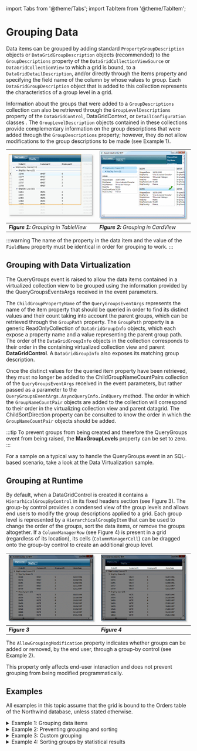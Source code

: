 import Tabs from '@theme/Tabs';
import TabItem from '@theme/TabItem';

# Grouping Data

Data items can be grouped by adding standard `PropertyGroupDescription` objects or `DataGridGroupDescription` objects (recommended) to the `GroupDescriptions` property of the `DataGridCollectionViewSource` or `DataGridCollectionView` to which a grid is bound, to a `DataGridDetailDescription`, and/or directly through the Items property and specifying the field name of the column by whose values to group. Each `DataGridGroupDescription` object that is added to this collection represents the characteristics of a group level in a grid.

Information about the groups that were added to a `GroupDescriptions` collection can also be retrieved through the `GroupLevelDescriptions` property of the `DataGridControl`, DataGridContext, or `DetailConfiguration` classes . The `GroupLevelDescription` objects contained in these collections provide complementary information on the group descriptions that were added through the `GroupDescriptions` property; however, they do not allow modifications to the group descriptions to be made (see Example 1). 

|![Grouping Figure1](/img/Grouping_Figure1_thumb.gif)|![Grouping Figure2](/img/Grouping_Figure2_thumb.gif)|
|----------------------------------------------------|----------------------------------------------------|
|***Figure 1:** Grouping in TableView*|***Figure 2:** Grouping in CardView*|

:::warning
The name of the property in the data item and the value of the `FieldName` property must be identical in order for grouping to work.
:::

## Grouping with Data Virtualization
The QueryGroups event is raised to allow the data items contained in a virtualized collection view to be grouped using the information provided by the QueryGroupsEventsArgs received in the event parameters.

The `ChildGroupPropertyName` of the `QueryGroupsEventArgs` represents the name of the item property that should be queried in order to find its distinct values and their count taking into account the parent groups, which can be retrieved through the `GroupPath` property. The `GroupPath` property is a generic ReadOnlyCollection of `DataGridGroupInfo` objects, which each expose a property name and a value representing the parent group path. The order of the `DataGridGroupInfo` objects in the collection corresponds to their order in the containing virtualized collection view and parent **DataGridControl**. A `DataGridGroupInfo` also exposes its matching group description.

Once the distinct values for the queried item property have been retrieved, they must no longer be added to the ChildGroupNameCountPairs collection of the `QueryGroupsEventArgs` received in the event parameters, but rather passed as a parameter to the `QueryGroupsEventArgs.AsyncQueryInfo.EndQuery` method. The order in which the `GroupNameCountPair` objects are added to the collection will correspond to their order in the virtualizing collection view and parent datagrid. The ChildSortDirection property can be consulted to know the order in which the `GroupNameCountPair` objects should be added.

:::tip
To prevent groups from being created and therefore the QueryGroups event from being raised, the **MaxGroupLevels** property can be set to zero.
:::

For a sample on a typical way to handle the QueryGroups event in an SQL-based scenario, take a look at the Data Virtualization sample.

## Grouping at Runtime
By default, when a DataGridControl is created it contains a `HierarhicalGroupByControl` in its fixed headers section (see Figure 3). The group-by control provides a condensed view of the group levels and allows end users to modify the group descriptions applied to a grid. Each group level is represented by a `HierarchicalGroupByItem` that can be used to change the order of the groups, sort the data items, or remove the groups altogether. If a `ColumnManagerRow` (see Figure 4) is present in a grid (regardless of its location), its cells (`ColumnManagerCell`) can be dragged onto the group-by control to create an additional group level. 

|![Grouping Figure3](/img/Grouping_Figure3_thumb.gif)|![Grouping Figure4](/img/Grouping_Figure4_thumb.gif)|
|----------------------------------------------------|----------------------------------------------------|
|***Figure 3***|***Figure 4***|

The `AllowGroupingModification` property indicates whether groups can be added or removed, by the end user, through a group-by control (see Example 2).

This property only affects end-user interaction and does not prevent grouping from being modified programmatically.

## Examples
All examples in this topic assume that the grid is bound to the Orders table of the Northwind database, unless stated otherwise.

<details>

  <summary>Example 1: Grouping data items</summary>

  The following example demonstrates how to group the data items by the *ShipCountry* and *ShipCity* columns.  

  <Tabs>
    <TabItem value="xaml" label="XAML" default>

      ```xml
        <Grid xmlns:xcdg="http://schemas.xceed.com/wpf/xaml/datagrid">
          <Grid.Resources>
            <xcdg:DataGridCollectionViewSource x:Key="cvs_orders"
                                            Source="{Binding Source={x:Static Application.Current},
                                                              Path=Orders}">       
            <xcdg:DataGridCollectionViewSource.GroupDescriptions>         
              <xcdg:DataGridGroupDescription PropertyName="ShipCountry"/>
              <xcdg:DataGridGroupDescription PropertyName="ShipCity"/>
            </xcdg:DataGridCollectionViewSource.GroupDescriptions>
            </xcdg:DataGridCollectionViewSource>
          </Grid.Resources>
          
          <xcdg:DataGridControl x:Name="OrdersGrid"
                                ItemsSource="{Binding Source={StaticResource cvs_orders}}">     
          </xcdg:DataGridControl>
        </Grid>
      ```
    </TabItem>
    <TabItem value="csharp" label="C#">

      ```csharp
        DataGridCollectionView collectionView = new DataGridCollectionView( Orders );
        collectionView.GroupDescriptions.Add( new DataGridGroupDescription( "ShipCountry" ) );
        collectionView.GroupDescriptions.Add( new DataGridGroupDescription( "ShipCity" ) );
        dataGridControl.ItemsSource = collectionView;
      ```
    </TabItem>
    <TabItem value="vbnet" label="VB.NET">

      ```vbnet
        Dim collectionView As New DataGridCollectionView( Orders )
        collectionView.GroupDescriptions.Add( New DataGridGroupDescription( "ShipCountry" ) )
        collectionView.GroupDescriptions.Add( New DataGridGroupDescription( "ShipCity" ) )
        dataGridControl.ItemsSource = collectionView
      ```
    </TabItem>    
  </Tabs>

</details>

<details>

  <summary>Example 2: Preventing grouping and sorting</summary>

  The following example demonstrates how to bind a grid to the *Orders* table and prevent columns from being sorted and reordered and groups from being created or removed. By default, the *ShipCountry* and *ShipCity* columns will be sorted, grouped, and fixed.

  <Tabs>
    <TabItem value="xaml" label="XAML" default>

      ```xml
      <Grid xmlns:xcdg="http://schemas.xceed.com/wpf/xaml/datagrid"
            xmlns:d="clr-namespace:System.Windows.Data;assembly=PresentationFramework"
            xmlns:scm="clr-namespace:System.ComponentModel;assembly=WindowsBase">
        <Grid.Resources>
          <xcdg:DataGridCollectionViewSource x:Key="cvs_orders"
                                          Source="{Binding Source={x:Static Application.Current},
                                                            Path=Orders}">
            <xcdg:DataGridCollectionViewSource.SortDescriptions>
              <scm:SortDescription PropertyName="ShipCountry" Direction="Ascending"/>
              <scm:SortDescription PropertyName="ShipCity" Direction="Ascending"/>
            </xcdg:DataGridCollectionViewSource.SortDescriptions>
            <xcdg:DataGridCollectionViewSource.GroupDescriptions>
              <xcdg:DataGridGroupDescription PropertyName="ShipCountry"/>
              <xcdg:DataGridGroupDescription PropertyName="ShipCity"/>
            </xcdg:DataGridCollectionViewSource.GroupDescriptions>
          </xcdg:DataGridCollectionViewSource>
        </Grid.Resources>
        <xcdg:DataGridControl x:Name="OrdersGrid"
                              ItemsSource="{Binding Source={StaticResource cvs_orders}}">      
          <xcdg:DataGridControl.Columns>
            <xcdg:Column FieldName="ShipCountry" VisiblePosition="0"/>
            <xcdg:Column FieldName="ShipCity" VisiblePosition="1"/>
          </xcdg:DataGridControl.Columns>
          <xcdg:DataGridControl.View>
            <xcdg:TableView FixedColumnCount="2" UseDefaultHeadersFooters="False">
              <xcdg:TableView.FixedHeaders>
                <DataTemplate>
                  <xcdg:GroupByControl AllowSort="False" AllowGroupingModification="False"/>
                </DataTemplate>
                <DataTemplate>
                  <xcdg:ColumnManagerRow AllowSort="False" AllowColumnReorder="False"/>
                </DataTemplate>
              </xcdg:TableView.FixedHeaders>
            </xcdg:TableView>
          </xcdg:DataGridControl.View>
        </xcdg:DataGridControl>
      </Grid>
      ```
    </TabItem>
  </Tabs>

</details>

<details>

  <summary>Example 3: Custom grouping</summary>

  This example demonstrates how to create a custom group description by deriving from the `DataGridGroupDescription` class and overriding the `GroupNameFromItem` method. The custom group description will group items according to the first letter in the value received as a parameter. The example results in the group being present at initial loading; also, when removing and re-adding the group, the custom group description is not triggered. See below for an alternative approach to avoid this. 

  The implementation for the custom sort comparer assigned to the group description's `SortComparer` property is provided below.

  <Tabs>
    <TabItem value="csharp" label="C#" default>

      ```csharp
        using System;
        using System.Collections.Generic;
        using System.Text;
        using Xceed.Wpf.DataGrid;
        using System.Collections;
        namespace Xceed.Wpf.Documentation
        {
          public class AlphabeticalGroupDescription : DataGridGroupDescription
          {
            public AlphabeticalGroupDescription()
              : base()
            {
            }
            public AlphabeticalGroupDescription( string propertyName )
              : base( propertyName )
            {
            }
          
            public override object GroupNameFromItem( object item, int level,
                                                      System.Globalization.CultureInfo culture )
            {
              object value = base.GroupNameFromItem( item, level, culture );
              try
              {
                string content = Convert.ToString( value );
                value = content.ToUpper().Substring( 0, 1 );
              }
              catch( InvalidCastException )
              {
              }
              return value;
            }
          }
        }
      ```
    </TabItem>
    <TabItem value="vbnet" label="VB.NET">

      ```vbnet
        Imports System
        Imports System.Collections.Generic
        Imports System.Text
        Imports Xceed.Wpf.DataGrid
        Imports System.Collections
        Imports System.Globalization;
        Namespace Xceed.Wpf.Documentation
          Public Class AlphabeticalGroupDescription
                Inherits DataGridGroupDescription
            Public Sub New()
              MyBase.New()
            End Sub
            Public Sub New(ByVal propertyName As String)
            MyBase.New(propertyName)
            End Sub
            Public Overrides Function GroupNameFromItem(ByVal item As Object, _
                                                        ByVal level As Integer, _
                                                        ByVal culture As CultureInfo) As Object
              Dim value As Object = MyBase.GroupNameFromItem(item, level, culture)
              Try
                Dim content As String = Convert.ToString(value)
                value = content.ToUpper().Substring(0, 1)
              Catch e1 As InvalidCastException
              End Try
              Return value
            End Function
          End Class
        End Namespace
      ```
    </TabItem>    
  </Tabs>

  The following code demonstrates how to use the custom group description by adding it to the DataGridCollectionViewSource's GroupDescriptions property.

  <Tabs>
    <TabItem value="xaml" label="XAML" default>

      ```xml
      <Grid xmlns:xcdg="http://schemas.xceed.com/wpf/xaml/datagrid"
          xmlns:local="clr-namespace:Xceed.Wpf.Documentation">
        <Grid.Resources>     
          <local:ConsonantVowelComparer x:Key="consonantVowelComparer"/>
          <xcdg:DataGridCollectionViewSource x:Key="cvs_orders"
                                            Source="{Binding
                                                      Source={x:Static Application.Current},
                                                      Path=Orders}">
          <xcdg:DataGridCollectionViewSource.GroupDescriptions>
            <local:AlphabeticalGroupDescription PropertyName="ShipCountry"
                                      SortComparer="{StaticResource consonantVowelComparer}"/>
          </xcdg:DataGridCollectionViewSource.GroupDescriptions>
          </xcdg:DataGridCollectionViewSource>
        </Grid.Resources>
        <xcdg:DataGridControl x:Name="OrdersGrid"
                              ItemsSource="{Binding Source={StaticResource cvs_orders}}"/>
      </Grid>
      ```
    </TabItem>
    <TabItem value="csharp" label="C#">

      ```csharp
        DataGridCollectionView collectionView = new DataGridCollectionView( Orders );
        AlphabeticalGroupDescription groupDescription = new AlphabeticalGroupDescription( "ShipCountry" );
        groupDescription.SortComparer = new ConsonantVowelComparer();
        collectionView.GroupDescriptions.Add( groupDescription );
        dataGridControl.ItemsSource = collectionView;
      ```
    </TabItem>
    <TabItem value="vbnet" label="VB.NET">

      ```vbnet
        Dim collectionView As New DataGridCollectionView( Orders )
        Dim groupDescription As New AlphabeticalGroupDescription( "ShipCountry" )
        groupDescription.SortComparer = New ConsonantVowelComparer()
        collectionView.GroupDescriptions.Add( groupDescription )
        dataGridControl.ItemsSource = collectionView
      ```
    </TabItem>    
  </Tabs>

  The following code provides the implementation for the custom sort comparer that is used to sort, by vowels then consonants, the group descriptions create above.

  <Tabs>
    <TabItem value="xaml" label="XAML" default>

      ```xml
      <Grid xmlns:xcdg="http://schemas.xceed.com/wpf/xaml/datagrid"
          xmlns:local="clr-namespace:Xceed.Wpf.Documentation">
        <Grid.Resources>     
          <local:ConsonantVowelComparer x:Key="consonantVowelComparer"/>
          <xcdg:DataGridCollectionViewSource x:Key="cvs_orders"
                                            Source="{Binding
                                                      Source={x:Static Application.Current},
                                                      Path=Orders}">
          <xcdg:DataGridCollectionViewSource.GroupDescriptions>
            <local:AlphabeticalGroupDescription PropertyName="ShipCountry"
                                      SortComparer="{StaticResource consonantVowelComparer}"/>
          </xcdg:DataGridCollectionViewSource.GroupDescriptions>
          </xcdg:DataGridCollectionViewSource>
        </Grid.Resources>
        <xcdg:DataGridControl x:Name="OrdersGrid"
                              ItemsSource="{Binding Source={StaticResource cvs_orders}}"/>
      </Grid>
      ```
    </TabItem>
    <TabItem value="csharp" label="C#">

      ```csharp
        using System;
        using System.Collections.Generic;
        using System.Text;
        using System.Collections;
        namespace Xceed.Wpf.Documentation
        {
          public class ConsonantVowelComparer : IComparer
          {
            public ConsonantVowelComparer()
            {
            }
            public int Compare( object x, object y )
            {
              if( ( x is string ) && ( y is string ) )
              {
                string xString = x.ToString().ToLowerInvariant();
                string yString = y.ToString().ToLowerInvariant();
                bool isXVowel = m_vowels.Contains( xString );
                bool isYVowel = m_vowels.Contains( yString );
                if( isXVowel ^ isYVowel )
                  return isXVowel ? -1 : 1;
                return String.Compare( xString, yString );      
              }
              throw new ArgumentException();
            }
            private const string m_vowels = "aeiouy";
          }
        }
      ```
    </TabItem>
    <TabItem value="vbnet" label="VB.NET">

      ```vbnet
        Imports System
        Imports System.Collections.Generic
        Imports System.Text
        Imports System.Collections
        Namespace Xceed.Wpf.Documentation
          Public Class ConsonantVowelComparer
            Implements IComparer
            Public Sub New()
            End Sub

            Public Function Compare(ByVal x As Object, _
                                    ByVal y As Object) As Integer Implements IComparer.Compare
              If (TypeOf x Is String) AndAlso (TypeOf y Is String) Then
                Dim xString As String = x.ToString().ToLowerInvariant()
                Dim yString As String = y.ToString().ToLowerInvariant()
                Dim isXVowel As Boolean = m_vowels.Contains(xString)
                Dim isYVowel As Boolean = m_vowels.Contains(yString)
                If isXVowel Xor isYVowel Then
                  If isXVowel Then
                    Return -1
                  Else
                    Return 1
                  End If
                End If
                Return String.Compare(xString, yString)
              End If
              Throw New ArgumentException()
            End Function
            Private Const m_vowels As String = "aeiouy"
          End Class
        End Namespace
      ```
    </TabItem>    
  </Tabs>

  The first example results in the group being present at initial loading; also, when removing and re-adding the group, the custom GroupDescription is not triggered. But by adding the custom GroupDescription directly to the Column, data is not grouped until the end-user drags the column to create the group.

  ```xml
  <Window.Resources>
      <local:DateGroupDescription x:Key="myDateGroupDescription"
                                  PropertyName="DateTimeFieldName" />
  </Window.Resources>

  [...]

  <xcdg:DataGridControl.Columns>
    <xcdg:Column FieldName="DateTimeFieldName"
                GroupDescription="{StaticResource myDateGroupDescription}" />
  </xcdg:DataGridControl.Columns>
  ```
</details>

<details>

  <summary>Example 4: Sorting groups by statistical results</summary>

  The following example demonstrates how to sort groups according to the result of a statistical function.

  <Tabs>
    <TabItem value="xaml" label="XAML" default>

      ```xml
        <Grid xmlns:xcdg="http://schemas.xceed.com/wpf/xaml/datagrid">
          <Grid.Resources>
              <xcdg:DataGridCollectionViewSource x:Key="cvs_orders"
                                                Source="{Binding Source={x:Static Application.Current}, Path=Orders}">
                <xcdg:DataGridCollectionViewSource.ItemProperties>
                    <xcdg:DataGridItemProperty Name="Freight"
                                              GroupSortStatResultPropertyName="AVERAGE_FREIGHT"/>                                        
                </xcdg:DataGridCollectionViewSource.ItemProperties>
                <xcdg:DataGridCollectionViewSource.StatFunctions>
                    <xcdg:AverageFunction SourcePropertyName="Freight"
                                          ResultPropertyName="AVERAGE_FREIGHT"/>
                </xcdg:DataGridCollectionViewSource.StatFunctions>
                <xcdg:DataGridCollectionViewSource.GroupDescriptions>
                    <xcdg:DataGridGroupDescription PropertyName="EmployeeID"/>
                </xcdg:DataGridCollectionViewSource.GroupDescriptions>
              </xcdg:DataGridCollectionViewSource>
          </Grid.Resources>
          <xcdg:DataGridControl x:Name="OrdersGrid"
                                ItemsSource="{Binding Source={StaticResource cvs_orders}}">
              <xcdg:DataGridControl.Columns>
                <xcdg:Column FieldName="Freight"/>
              </xcdg:DataGridControl.Columns>
              <xcdg:DataGridControl.DefaultGroupConfiguration>
                <xcdg:GroupConfiguration InitiallyExpanded="False">
                    <xcdg:GroupConfiguration.Footers>
                      <xcdg:GroupHeaderFooterItemTemplate VisibleWhenCollapsed="True">
                          <DataTemplate>
                            <xcdg:StatRow>
                                <xcdg:StatCell FieldName="Freight"
                                              ResultPropertyName="AVERAGE_FREIGHT"
                                              ResultConverterParameter="F2"/>
                            </xcdg:StatRow>
                          </DataTemplate>
                      </xcdg:GroupHeaderFooterItemTemplate>
                    </xcdg:GroupConfiguration.Footers>
                </xcdg:GroupConfiguration>
              </xcdg:DataGridControl.DefaultGroupConfiguration>
          </xcdg:DataGridControl>
        </Grid>
      ```
    </TabItem>
  </Tabs>

</details>